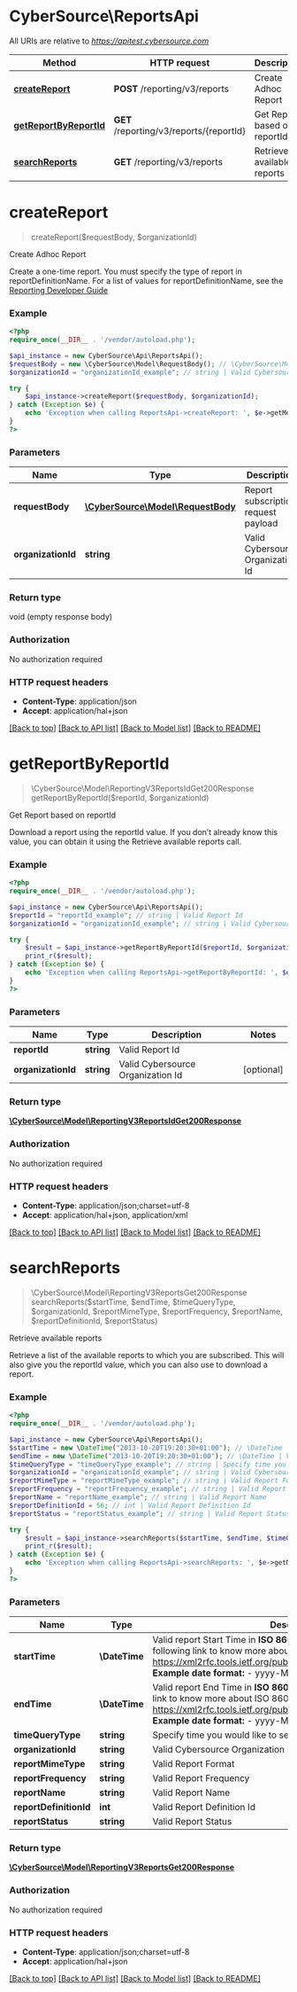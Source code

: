 # CyberSource\ReportsApi

All URIs are relative to *https://apitest.cybersource.com*

Method | HTTP request | Description
------------- | ------------- | -------------
[**createReport**](ReportsApi.md#createReport) | **POST** /reporting/v3/reports | Create Adhoc Report
[**getReportByReportId**](ReportsApi.md#getReportByReportId) | **GET** /reporting/v3/reports/{reportId} | Get Report based on reportId
[**searchReports**](ReportsApi.md#searchReports) | **GET** /reporting/v3/reports | Retrieve available reports


# **createReport**
> createReport($requestBody, $organizationId)

Create Adhoc Report

Create a one-time report. You must specify the type of report in reportDefinitionName. For a list of values for reportDefinitionName, see the [Reporting Developer Guide](https://www.cybersource.com/developers/documentation/reporting_and_reconciliation)

### Example
```php
<?php
require_once(__DIR__ . '/vendor/autoload.php');

$api_instance = new CyberSource\Api\ReportsApi();
$requestBody = new \CyberSource\Model\RequestBody(); // \CyberSource\Model\RequestBody | Report subscription request payload
$organizationId = "organizationId_example"; // string | Valid Cybersource Organization Id

try {
    $api_instance->createReport($requestBody, $organizationId);
} catch (Exception $e) {
    echo 'Exception when calling ReportsApi->createReport: ', $e->getMessage(), PHP_EOL;
}
?>
```

### Parameters

Name | Type | Description  | Notes
------------- | ------------- | ------------- | -------------
 **requestBody** | [**\CyberSource\Model\RequestBody**](../Model/RequestBody.md)| Report subscription request payload |
 **organizationId** | **string**| Valid Cybersource Organization Id | [optional]

### Return type

void (empty response body)

### Authorization

No authorization required

### HTTP request headers

 - **Content-Type**: application/json
 - **Accept**: application/hal+json

[[Back to top]](#) [[Back to API list]](../../README.md#documentation-for-api-endpoints) [[Back to Model list]](../../README.md#documentation-for-models) [[Back to README]](../../README.md)

# **getReportByReportId**
> \CyberSource\Model\ReportingV3ReportsIdGet200Response getReportByReportId($reportId, $organizationId)

Get Report based on reportId

Download a report using the reportId value. If you don’t already know this value, you can obtain it using the Retrieve available reports call.

### Example
```php
<?php
require_once(__DIR__ . '/vendor/autoload.php');

$api_instance = new CyberSource\Api\ReportsApi();
$reportId = "reportId_example"; // string | Valid Report Id
$organizationId = "organizationId_example"; // string | Valid Cybersource Organization Id

try {
    $result = $api_instance->getReportByReportId($reportId, $organizationId);
    print_r($result);
} catch (Exception $e) {
    echo 'Exception when calling ReportsApi->getReportByReportId: ', $e->getMessage(), PHP_EOL;
}
?>
```

### Parameters

Name | Type | Description  | Notes
------------- | ------------- | ------------- | -------------
 **reportId** | **string**| Valid Report Id |
 **organizationId** | **string**| Valid Cybersource Organization Id | [optional]

### Return type

[**\CyberSource\Model\ReportingV3ReportsIdGet200Response**](../Model/ReportingV3ReportsIdGet200Response.md)

### Authorization

No authorization required

### HTTP request headers

 - **Content-Type**: application/json;charset=utf-8
 - **Accept**: application/hal+json, application/xml

[[Back to top]](#) [[Back to API list]](../../README.md#documentation-for-api-endpoints) [[Back to Model list]](../../README.md#documentation-for-models) [[Back to README]](../../README.md)

# **searchReports**
> \CyberSource\Model\ReportingV3ReportsGet200Response searchReports($startTime, $endTime, $timeQueryType, $organizationId, $reportMimeType, $reportFrequency, $reportName, $reportDefinitionId, $reportStatus)

Retrieve available reports

Retrieve a list of the available reports to which you are subscribed. This will also give you the reportId value, which you can also use to download a report.

### Example
```php
<?php
require_once(__DIR__ . '/vendor/autoload.php');

$api_instance = new CyberSource\Api\ReportsApi();
$startTime = new \DateTime("2013-10-20T19:20:30+01:00"); // \DateTime | Valid report Start Time in **ISO 8601 format** Please refer the following link to know more about ISO 8601 format. - https://xml2rfc.tools.ietf.org/public/rfc/html/rfc3339.html#anchor14   **Example date format:**   - yyyy-MM-dd'T'HH:mm:ssXXX
$endTime = new \DateTime("2013-10-20T19:20:30+01:00"); // \DateTime | Valid report End Time in **ISO 8601 format** Please refer the following link to know more about ISO 8601 format. - https://xml2rfc.tools.ietf.org/public/rfc/html/rfc3339.html#anchor14   **Example date format:**   - yyyy-MM-dd'T'HH:mm:ssXXX
$timeQueryType = "timeQueryType_example"; // string | Specify time you would like to search
$organizationId = "organizationId_example"; // string | Valid Cybersource Organization Id
$reportMimeType = "reportMimeType_example"; // string | Valid Report Format
$reportFrequency = "reportFrequency_example"; // string | Valid Report Frequency
$reportName = "reportName_example"; // string | Valid Report Name
$reportDefinitionId = 56; // int | Valid Report Definition Id
$reportStatus = "reportStatus_example"; // string | Valid Report Status

try {
    $result = $api_instance->searchReports($startTime, $endTime, $timeQueryType, $organizationId, $reportMimeType, $reportFrequency, $reportName, $reportDefinitionId, $reportStatus);
    print_r($result);
} catch (Exception $e) {
    echo 'Exception when calling ReportsApi->searchReports: ', $e->getMessage(), PHP_EOL;
}
?>
```

### Parameters

Name | Type | Description  | Notes
------------- | ------------- | ------------- | -------------
 **startTime** | **\DateTime**| Valid report Start Time in **ISO 8601 format** Please refer the following link to know more about ISO 8601 format. - https://xml2rfc.tools.ietf.org/public/rfc/html/rfc3339.html#anchor14   **Example date format:**   - yyyy-MM-dd&#39;T&#39;HH:mm:ssXXX |
 **endTime** | **\DateTime**| Valid report End Time in **ISO 8601 format** Please refer the following link to know more about ISO 8601 format. - https://xml2rfc.tools.ietf.org/public/rfc/html/rfc3339.html#anchor14   **Example date format:**   - yyyy-MM-dd&#39;T&#39;HH:mm:ssXXX |
 **timeQueryType** | **string**| Specify time you would like to search |
 **organizationId** | **string**| Valid Cybersource Organization Id | [optional]
 **reportMimeType** | **string**| Valid Report Format | [optional]
 **reportFrequency** | **string**| Valid Report Frequency | [optional]
 **reportName** | **string**| Valid Report Name | [optional]
 **reportDefinitionId** | **int**| Valid Report Definition Id | [optional]
 **reportStatus** | **string**| Valid Report Status | [optional]

### Return type

[**\CyberSource\Model\ReportingV3ReportsGet200Response**](../Model/ReportingV3ReportsGet200Response.md)

### Authorization

No authorization required

### HTTP request headers

 - **Content-Type**: application/json;charset=utf-8
 - **Accept**: application/hal+json

[[Back to top]](#) [[Back to API list]](../../README.md#documentation-for-api-endpoints) [[Back to Model list]](../../README.md#documentation-for-models) [[Back to README]](../../README.md)

